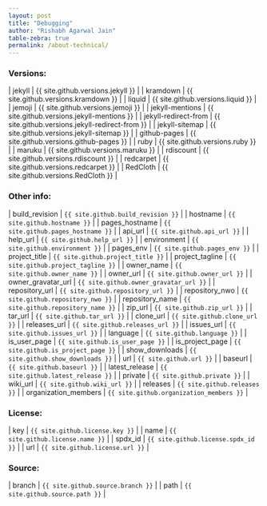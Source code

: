 ```yaml
---
layout: post
title: "Debugging"
author: "Rishabh Agarwal Jain"
table-zebra: true
permalink: /about-technical/
---
```


### Versions:

| jekyll 				| {{ site.github.versions.jekyll }} 				|
| kramdown 				| {{ site.github.versions.kramdown }} 				|
| liquid 				| {{ site.github.versions.liquid }} 				|
| jemoji 				| {{ site.github.versions.jemoji }} 				|
| jekyll-mentions		| {{ site.github.versions.jekyll-mentions }} 		|
| jekyll-redirect-from 	| {{ site.github.versions.jekyll-redirect-from }} 	|
| jekyll-sitemap 		| {{ site.github.versions.jekyll-sitemap }} 		|
| github-pages 			| {{ site.github.versions.github-pages }} 			|
| ruby 					| {{ site.github.versions.ruby }} 					|
| maruku 				| {{ site.github.versions.maruku }} 				|
| rdiscount 			| {{ site.github.versions.rdiscount }} 				|
| redcarpet 			| {{ site.github.versions.redcarpet }} 				|
| RedCloth 				| {{ site.github.versions.RedCloth }} 				|


### Other info:

| build_revision | `{{ site.github.build_revision }}` |
| hostname | `{{ site.github.hostname }}` |
| pages_hostname | `{{ site.github.pages_hostname }}` |
| api_url | `{{ site.github.api_url }}` |
| help_url | `{{ site.github.help_url }}` |
| environment | `{{ site.github.environment }}` |
| pages_env | `{{ site.github.pages_env }}` |
| project_title | `{{ site.github.project_title }}` |
| project_tagline | `{{ site.github.project_tagline }}` |
| owner_name | `{{ site.github.owner_name }}` |
| owner_url | `{{ site.github.owner_url }}` |
| owner_gravatar_url | `{{ site.github.owner_gravatar_url }}` |
| repository_url | `{{ site.github.repository_url }}` |
| repository_nwo | `{{ site.github.repository_nwo }}` |
| repository_name | `{{ site.github.repository_name }}` |
| zip_url | `{{ site.github.zip_url }}` |
| tar_url | `{{ site.github.tar_url }}` |
| clone_url | `{{ site.github.clone_url }}` |
| releases_url | `{{ site.github.releases_url }}` |
| issues_url | `{{ site.github.issues_url }}` |
| language | `{{ site.github.language }}` |
| is_user_page | `{{ site.github.is_user_page }}` |
| is_project_page | `{{ site.github.is_project_page }}` |
| show_downloads | `{{ site.github.show_downloads }}` |
| url | `{{ site.github.url }}` |
| baseurl | `{{ site.github.baseurl }}` |
| latest_release | `{{ site.github.latest_release }}` |
| private | `{{ site.github.private }}` |
| wiki_url | `{{ site.github.wiki_url }}` |
| releases | `{{ site.github.releases }}` |
| organization_members | `{{ site.github.organization_members }}` |

### License:

| key | `{{ site.github.license.key }}` |
| name | `{{ site.github.license.name }}` |
| spdx_id | `{{ site.github.license.spdx_id }}` |
| url | `{{ site.github.license.url }}` |

### Source:

| branch | `{{ site.github.source.branch }}` |
| path | `{{ site.github.source.path }}` |